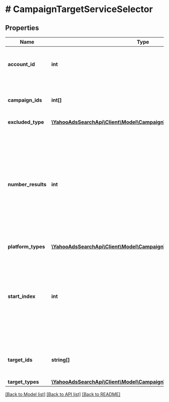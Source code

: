 # # CampaignTargetServiceSelector

## Properties

Name | Type | Description | Notes
------------ | ------------- | ------------- | -------------
**account_id** | **int** | &lt;ja&gt;アカウントIDです。&lt;/ja&gt;&lt;br&gt;&lt;en&gt;Account ID.&lt;/en&gt; | 
**campaign_ids** | **int[]** | &lt;ja&gt;キャンペーンIDです。&lt;/ja&gt;&lt;br&gt;&lt;en&gt;Campaign ID.&lt;/en&gt; | [optional] 
**excluded_type** | [**\YahooAdsSearchApi\Client\Model\CampaignTargetServiceExcludedType**](CampaignTargetServiceExcludedType.md) |  | [optional] 
**number_results** | **int** | ページの最大件数です。このフィールドは、1以上を指定する必要があります。&lt;br&gt;Maximum number of results to return in this page. This field must be greater than or equal to 1. Also see Entity Limits per operation. | [optional] [default to 500]
**platform_types** | [**\YahooAdsSearchApi\Client\Model\CampaignTargetServicePlatformType[]**](CampaignTargetServicePlatformType.md) |  | [optional] 
**start_index** | **int** | ページの先頭のインデックスです。このフィールドは、1以上を指定する必要があります。&lt;br&gt;Index of the first result to return in this page. This field must be greater than or equal to 1. | [optional] [default to 1]
**target_ids** | **string[]** | &lt;ja&gt;ターゲットIDです。&lt;/ja&gt;&lt;br&gt;&lt;en&gt;Target ID.&lt;/en&gt; | [optional] 
**target_types** | [**\YahooAdsSearchApi\Client\Model\CampaignTargetServiceTargetType[]**](CampaignTargetServiceTargetType.md) |  | [optional] 

[[Back to Model list]](../../README.md#documentation-for-models) [[Back to API list]](../../README.md#documentation-for-api-endpoints) [[Back to README]](../../README.md)


